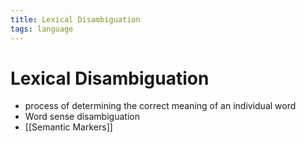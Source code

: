 ```yaml
---
title: Lexical Disambiguation
tags: language
---
```


# Lexical Disambiguation
- process of determining the correct meaning of an individual word
- Word sense disambiguation
- [[Semantic Markers]]




















































































